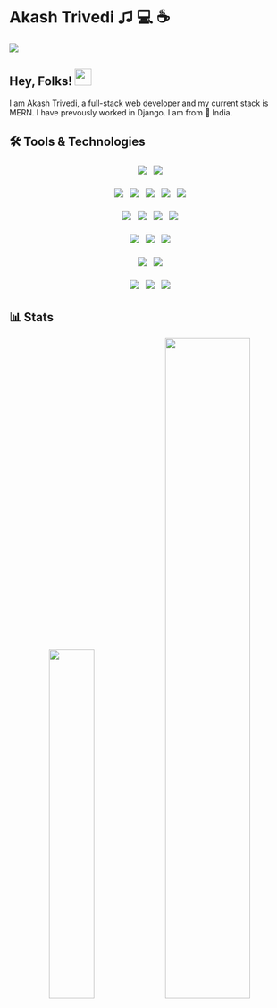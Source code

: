 # Akash Trivedi &#9835; 💻 &#9749; 

<img src='https://raw.githubusercontent.com/akashtrivedig/Akash-Trivedi/main/linkedincover-5.png'/>


<h2>
Hey, Folks! <img src='https://raw.githubusercontent.com/akashtrivedig/Akash-Trivedi/main/wave.gif' width="30px" height="30px" /> 
</h2>

I am Akash Trivedi, a full-stack web developer and my current stack is MERN. I have prevously worked in Django. I am from &#128205; India.

## 🛠 Tools & Technologies

<p align='center'>

<!-- os -->
<p align='center'>
    <img src='https://img.shields.io/static/v1?style=flat&label=OS&logo=ubuntu&message=Ubuntu&color=E95420' style='padding:2px;margin:2px'/>
    <img src='https://img.shields.io/static/v1?style=flat&label=OS&logo=windows&message=Windows&color=0078d7' style='padding:2px;margin:2px'/>
</p>


<!-- languages -->
<p align='center'>
    <img src='https://img.shields.io/static/v1?style=flat&label=Code&logo=html5&message=HTML5&color=0A66C2' style='padding:2px;margin:2px'/>
    <img src='https://img.shields.io/static/v1?style=flat&label=Code&logo=css3&message=CSS&color=216fa9' style='padding:2px;margin:2px'/>
    <img src='https://img.shields.io/static/v1?style=flat&label=Code&logo=JavaScript&message=JavaScript&color=ff8d11' style='padding:2px;margin:2px'/>
    <img src='https://img.shields.io/static/v1?style=flat&label=Code&logo=oracle&message=Java&color=b84433' style='padding:2px;margin:2px'/>
    <img src='https://img.shields.io/static/v1?style=flat&label=Code&logo=python&message=Python&color=356f9e' style='padding:2px;margin:2px'/>
</p>

<!-- libraries -->
<p align='center'>
    <img src='https://img.shields.io/static/v1?style=flat&label=Library&logo=react&message=ReactJs&color=61dafb' style='padding:2px;margin:2px'/>
    <img src='https://img.shields.io/static/v1?style=flat&label=Library&logo=nodedotjs&message=Nodejs&color=026e00' style='padding:2px;margin:2px'/>
    <!-- frameworks -->
    <img src='https://img.shields.io/static/v1?style=flat&label=Framework&logo=express&message=Express&color=eeeeee' style='padding:2px;margin:2px'/>
    <img src='https://img.shields.io/static/v1?style=flat&label=Framework&logo=django&message=Django&color=0c4b33' style='padding:2px;margin:2px'/>
</p>



<!-- extraas -->
<p align='center'>
    <img src='https://img.shields.io/static/v1?style=flat&label=Cloud&logo=firebase&message=Firebase&color=feca2a' style='padding:2px;margin:2px'/>
    <!-- databases -->
    <img src='https://img.shields.io/static/v1?style=flat&label=Db&logo=mongodb&message=MongoDb&color=00684a' style='padding:2px;margin:2px'/>
    <img src='https://img.shields.io/static/v1?style=flat&label=Db&logo=mysql&message=MySQL&color=3e6e93&logoColor=white' style='padding:2px;margin:2px'/>
</p>


<!-- competetive programming -->
<p align='center'>
    <img src='https://img.shields.io/static/v1?style=flat&label=CP&logo=codeforces&message=Codeforces&color=516ba3' style='padding:2px;margin:2px'/>
    <img src='https://img.shields.io/static/v1?style=flat&label=CP&logo=leetcode&message=Leetcode&color=ffc865' style='padding:2px;margin:2px'/>
</p>




<!-- ide's -->
<p align='center'>
    <img src='https://img.shields.io/static/v1?style=flat&label=IDE&logo=vsco&message=VsCode&color=0066b8' style='padding:2px;margin:2px'/>
    <img src='https://img.shields.io/static/v1?style=flat&label=IDE&logo=intellijidea&message=IntelliJ IDEA&color=8075d2' style='padding:2px;margin:2px'/>
    <img src='https://img.shields.io/static/v1?style=flat&label=IDE&logo=sublimetext&message=Sublime Text&color=4b4b4b' style='padding:2px;margin:2px'/>
</p>

</p>

## &#128202; Stats

<p align='center'>
<img src='https://github-readme-stats.vercel.app/api/top-langs/?username=akashtrivedig&langs_count=10&layout=compact&hide=php&bg_color=0d1117&title_color=ECF0F1&text_color=fff'  style='width:40%;'/>
<img src='https://github-readme-stats-georgedong32.vercel.app/api?username=akashtrivedig&bg_color=0d1117&title_color=ECF0F1&text_color=fff&show_icons=true&count_private=reu&icon_color=F1C40F' style='width:55%;'/>
</p>
